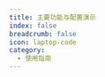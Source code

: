 ```yaml
---
title: 主要功能与配置演示
index: false
breadcrumb: false
icon: laptop-code
category:
  - 使用指南
---
```


<Catalog />
